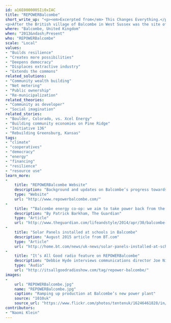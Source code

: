 ```yaml
---
id: a16E0000005Ii0xIAC
title: "REPOWERBalcombe"
short_write_up: "<p><em>Excerpted from</em> This Changes Everything.</p>
<p>After the British village of Balcombe in West Sussex was the site of huge anti-fracking protests and angry clashes in 2013, a new power company formed called REPOWERBalcombe. Its goal is ‘to supply the equivalent of 100% of Balcombe’s electricity demand through community owned, locally generated renewable energy’ — with financing coming from residents buying shares in the energy cooperative. The fracking fight continues to play out in the courts, but solar panels are already on their way and residents who were originally in favor of oil and gas drilling are joining the co-op, attracted to the promise of self-sufficiency and cost-saving.</p>"
where: "Balcombe, United Kingdom"
when: "2013&ndash;Present"
who: "REPOWERBalcombe"
scale: "Local"
values:
- "Builds resilience"
- "Creates more possibilities"
- "Deepens democracy"
- "Displaces extractive industry"
- "Extends the commons"
related_solutions:
- "Community wealth building"
- "Net metering"
- "Public ownership"
- "Re-municipalization"
related_theories:
- "Community as developer"
- "Social imagination"
related_stories:
- "Boulder, Colorado, vs. Xcel Energy"
- "Building community economies on Pine Ridge"
- "Initiative 136"
- "Rebuilding Greensburg, Kansas"
tags:
- "climate"
- "cooperatives"
- "democracy"
- "energy"
- "financing"
- "resilience"
- "resource use"
learn_more:
-
    title: "REPOWERBalcombe Website"
    description: "Background and updates on Balcombe’s progress towards energy independence"
    type: "Website"
    url: "http://www.repowerbalcombe.com/"
-
    title: "“Balcombe energy co-op: we aim to take power back from the corporations”"
    description: "By Patrick Barkham, The Guardian"
    type: "Article"
    url: "http://www.theguardian.com/lifeandstyle/2014/apr/30/balcombe-energy-co-op-aim-take-power-corporations"
-
    title: "Solar Panels installed at schools in Balcombe"
    description: "August 2015 article from BT.com"
    type: "Article"
    url: "http://home.bt.com/news/uk-news/solar-panels-installed-at-schools-in-balcombe-scene-of-anti-fracking-protests-11363998583471"
-
    title: "It’s All Good radio feature on REPOWERBalcombe"
    description: "Debbie Hyde interviews communications director Joe Nixon"
    type: "Audio"
    url: "http://itsallgoodradioshow.com/tag/repower-balcombe/"
images:
-
    url: "REPOWERBalcombe.jpg"
    name: "REPOWERBalcombe.jpg"
    caption: "Ramping up production at Balcombe’s new power plant"
    source: "1010uk"
    source_url: "https://www.flickr.com/photos/tentenuk/16246461828/in/photolist-oPQZNd-oPSH8t-oxnQZE-oxopBk-oxnmiF-oxnENq-r3ek5k-r39wqy-q6risB-r35dQF-qKDkg9-m8xiCg-m9fxiP-m9geU9-m9g3oU-m9frKB-m9e6bn-m9f7Fe-q6dCNY-qKDn5Q-qKDgZj-m9msEi-qZWgPj-r3efAR-r39eoC-r3dZoM-q6dqBJ-r3"
contributors:
- "Naomi Klein"
---
```


